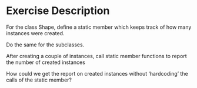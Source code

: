Exercise Description
====================

For the class Shape, define a static member which keeps track of how many instances were created.

Do the same for the subclasses.

After creating a couple of instances, call static member functions to report the number of created instances

How could we get the report on created instances without ‘hardcoding’ the calls of the static member?
